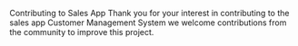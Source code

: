 Contributing to Sales App
Thank you for your interest in contributing to the sales app Customer Management System we welcome contributions from the community to improve this project.
